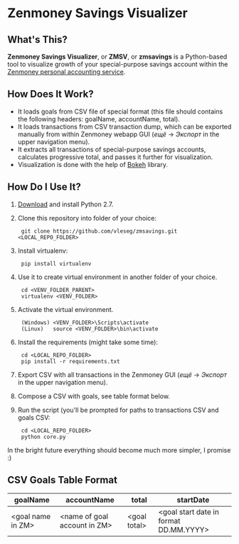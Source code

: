 # Zenmoney Savings Visualizer

## What's This?

**Zenmoney Savings Visualizer**, or **ZMSV**, or **zmsavings** is a Python-based tool to visualize growth of your special-purpose savings account within the [Zenmoney personal accounting service](https://zenmoney.ru).

## How Does It Work?

* It loads goals from CSV file of special format (this file should contains the following headers: goalName, accountName, total).
* It loads transactions from CSV transaction dump, which can be exported manually from within Zenmoney webapp GUI (*ещё* -> *Экспорт* in the upper navigation menu).
* It extracts all transactions of special-purpose savings accounts, calculates progressive total, and passes it further for visualization.
* Visualization is done with the help of [Bokeh](http://bokeh.pydata.org/en/latest/) library.

## How Do I Use It?

1. [Download](https://www.python.org/downloads/) and install Python 2.7.
2. Clone this repository into folder of your choice:

        git clone https://github.com/vleseg/zmsavings.git <LOCAL_REPO_FOLDER>
3. Install virtualenv:

        pip install virtualenv
4. Use it to create virtual environment in another folder of your choice.

        cd <VENV_FOLDER_PARENT>
        virtualenv <VENV_FOLDER>
5. Activate the virtual environment.

        (Windows) <VENV_FOLDER>\Scripts\activate
        (Linux)   source <VENV_FOLDER>\bin\activate
6. Install the requirements (might take some time):

        cd <LOCAL_REPO_FOLDER>
        pip install -r requirements.txt
7. Export CSV with all transactions in the Zenmoney GUI (*ещё* -> *Экспорт* in the upper navigation menu).
8. Compose a CSV with goals, see table format below.
9. Run the script (you'll be prompted for paths to transactions CSV and goals CSV:

        cd <LOCAL_REPO_FOLDER>
        python core.py

In the bright future everything should become much more simpler, I promise :)

## CSV Goals Table Format

goalName | accountName | total | startDate
-------- | ----------- | ----- | ---------
\<goal name in ZM\> | \<name of goal account in ZM\> | \<goal total\> | \<goal start date in format DD.MM.YYYY\>
